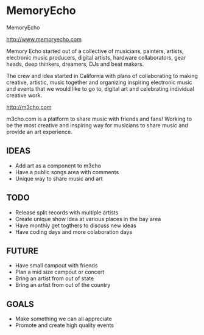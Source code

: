 MemoryEcho
==========

MemoryEcho 

http://www.memoryecho.com

Memory Echo started out of a collective of musicians, painters, artists, electronic music producers, digital artists, hardware collaborators, gear heads, deep thinkers, dreamers, DJs and beat makers.

The crew and idea started in California with plans of collaborating to making creative, artistic, music together and organizing inspiring electronic music and events that we would like to go to, digital art and celebrating individual creative work. 

http://m3cho.com

m3cho.com is a platform to share music with friends and fans! Working to be the most creative and inspiring way for musicians to share music and provide an art experience. 


## IDEAS
 - Add art as a component to m3cho
 - Have a public songs area with comments
 - Unique way to share music and art

## TODO
 - Release split records with multiple artists
 - Create unique show idea at various places in the bay area
 - Have monthly get togthers to discuss new ideas
 - Have coding days and more colaboration days

## FUTURE
 - Have small campout with friends
 - Plan a mid size campout or concert
 - Bring an artist from out of state
 - Bring an artist from out of the country

## GOALS
 - Make something we can all appreciate
 - Promote and create high quality events
